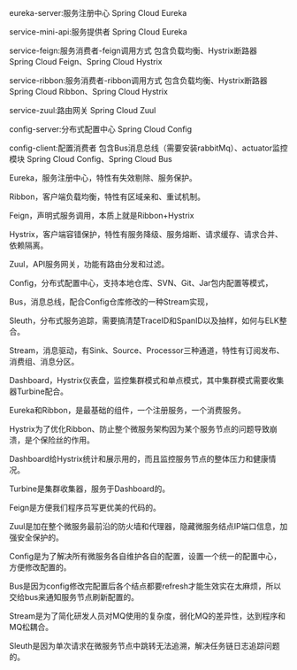 eureka-server:服务注册中心 
Spring Cloud Eureka

service-mini-api:服务提供者
Spring Cloud Eureka

service-feign:服务消费者-feign调用方式  包含负载均衡、Hystrix断路器   
Spring Cloud Feign、Spring Cloud Hystrix

service-ribbon:服务消费者-ribbon调用方式 包含负载均衡、Hystrix断路器  
Spring Cloud Ribbon、Spring Cloud Hystrix

service-zuul:路由网关
Spring Cloud Zuul

config-server:分布式配置中心
Spring Cloud Config

config-client:配置消费者 包含Bus消息总线（需要安装rabbitMq）、actuator监控模块
Spring Cloud Config、Spring Cloud Bus



Eureka，服务注册中心，特性有失效剔除、服务保护。

Ribbon，客户端负载均衡，特性有区域亲和、重试机制。

Feign，声明式服务调用，本质上就是Ribbon+Hystrix

Hystrix，客户端容错保护，特性有服务降级、服务熔断、请求缓存、请求合并、依赖隔离。

Zuul，API服务网关，功能有路由分发和过滤。

Config，分布式配置中心，支持本地仓库、SVN、Git、Jar包内配置等模式，

Bus，消息总线，配合Config仓库修改的一种Stream实现，

Sleuth，分布式服务追踪，需要搞清楚TraceID和SpanID以及抽样，如何与ELK整合。

Stream，消息驱动，有Sink、Source、Processor三种通道，特性有订阅发布、消费组、消息分区。

Dashboard，Hystrix仪表盘，监控集群模式和单点模式，其中集群模式需要收集器Turbine配合。




Eureka和Ribbon，是最基础的组件，一个注册服务，一个消费服务。

Hystrix为了优化Ribbon、防止整个微服务架构因为某个服务节点的问题导致崩溃，是个保险丝的作用。

Dashboard给Hystrix统计和展示用的，而且监控服务节点的整体压力和健康情况。

Turbine是集群收集器，服务于Dashboard的。

Feign是方便我们程序员写更优美的代码的。

Zuul是加在整个微服务最前沿的防火墙和代理器，隐藏微服务结点IP端口信息，加强安全保护的。

Config是为了解决所有微服务各自维护各自的配置，设置一个统一的配置中心，方便修改配置的。

Bus是因为config修改完配置后各个结点都要refresh才能生效实在太麻烦，所以交给bus来通知服务节点刷新配置的。

Stream是为了简化研发人员对MQ使用的复杂度，弱化MQ的差异性，达到程序和MQ松耦合。

Sleuth是因为单次请求在微服务节点中跳转无法追溯，解决任务链日志追踪问题的。
